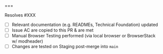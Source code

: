 <!-- Write a description below of the changes in this pull request. 

Include images/GIFs if relevant for reviewers. Try Firefox (right-click -> Take Screenshot) for full-page screenshots and LICEcap (macOS) or Peek (ubuntu) for GIFs.

Before submitting the PR for review, consider the checklist below and check off any completed items. -->

===

Resolves #XXX

- [ ] Relevant documentation (e.g. READMEs, Technical Foundation) updated
- [ ] Issue AC are copied to this PR & are met
- [ ] Manual Browser Testing performed (via local browser or BrowserStack w/ modheader)
- [ ] Changes are tested on Staging post-merge into `main`
